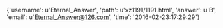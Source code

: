{'username': u'Eternal_Answer', 'path': u'xz1191/1191.html', 'answer': u'B', 'email': u'Eternal_Answer@126.com', 'time': '2016-02-23:17:29:29'}